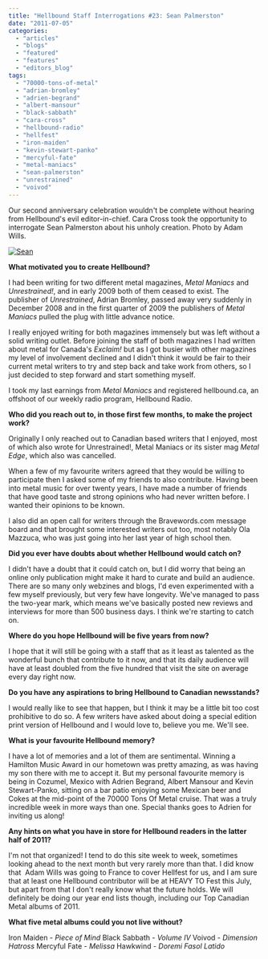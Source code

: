 ```yaml
---
title: "Hellbound Staff Interrogations #23: Sean Palmerston"
date: "2011-07-05"
categories: 
  - "articles"
  - "blogs"
  - "featured"
  - "features"
  - "editors_blog"
tags: 
  - "70000-tons-of-metal"
  - "adrian-bromley"
  - "adrien-begrand"
  - "albert-mansour"
  - "black-sabbath"
  - "cara-cross"
  - "hellbound-radio"
  - "hellfest"
  - "iron-maiden"
  - "kevin-stewart-panko"
  - "mercyful-fate"
  - "metal-maniacs"
  - "sean-palmerston"
  - "unrestrained"
  - "voivod"
---
```


Our second anniversary celebration wouldn't be complete without hearing from Hellbound's evil editor-in-chief. Cara Cross took the opportunity to interrogate Sean Palmerston about his unholy creation. Photo by Adam Wills.

[![](http://www.hellbound.ca/wp-content/uploads/2011/07/Sean-290x386.jpg "Sean")](http://www.hellbound.ca/wp-content/uploads/2011/07/Sean.jpg)

**What motivated you to create Hellbound?**

I had been writing for two different metal magazines, _Metal Maniacs_ and _Unrestrained!_, and in early 2009 both of them ceased to exist. The publisher of _Unrestrained_, Adrian Bromley, passed away very suddenly in December 2008 and in the first quarter of 2009 the publishers of _Metal Maniacs_ pulled the plug with little advance notice.

I really enjoyed writing for both magazines immensely but was left without a solid writing outlet. Before joining the staff of both magazines I had written about metal for Canada's _Exclaim!_ but as I got busier with other magazines my level of involvement declined and I didn't think it would be fair to their current metal writers to try and step back and take work from others, so I just decided to step forward and start something myself.

I took my last earnings from _Metal Maniacs_ and registered hellbound.ca, an offshoot of our weekly radio program, Hellbound Radio.

**Who did you reach out to, in those first few months, to make the project work?**

Originally I only reached out to Canadian based writers that I enjoyed, most of which also wrote for Unrestrained!, Metal Maniacs or its sister mag _Metal Edge_, which also was cancelled.

When a few of my favourite writers agreed that they would be willing to participate then I asked some of my friends to also contribute. Having been into metal music for over twenty years, I have made a number of friends that have good taste and strong opinions who had never written before. I wanted their opinions to be known.

I also did an open call for writers through the Bravewords.com message board and that brought some interested writers out too, most notably Ola Mazzuca, who was just going into her last year of high school then.

**Did you ever have doubts about whether Hellbound would catch on?**

I didn't have a doubt that it could catch on, but I did worry that being an online only publication might make it hard to curate and build an audience. There are so many only webzines and blogs, I'd even experimented with a few myself previously, but very few have longevity. We've managed to pass the two-year mark, which means we've basically posted new reviews and interviews for more than 500 business days. I think we're starting to catch on.

**Where do you hope Hellbound will be five years from now?**

I hope that it will still be going with a staff that as it least as talented as the wonderful bunch that contribute to it now, and that its daily audience will have at least doubled from the five hundred that visit the site on average every day right now.

**Do you have any aspirations to bring Hellbound to Canadian newsstands?**

I would really like to see that happen, but I think it may be a little bit too cost prohibitive to do so. A few writers have asked about doing a special edition print version of Hellbound and I would love to, believe you me. We'll see.

**What is your favourite Hellbound memory?**

I have a lot of memories and a lot of them are sentimental. Winning a Hamilton Music Award in our hometown was pretty amazing, as was having my son there with me to accept it. But my personal favourite memory is being in Cozumel, Mexico with Adrien Begrand, Albert Mansour and Kevin Stewart-Panko, sitting on a bar patio enjoying some Mexican beer and Cokes at the mid-point of the 70000 Tons Of Metal cruise. That was a truly incredible week in more ways than one. Special thanks goes to Adrien for inviting us along!

**Any hints on what you have in store for Hellbound readers in the latter half of 2011?**

I'm not that organized! I tend to do this site week to week, sometimes looking ahead to the next month but very rarely more than that. I did know that  Adam Wills was going to France to cover Hellfest for us, and I am sure that at least one Hellbound contributor will be at HEAVY TO Fest this July, but apart from that I don't really know what the future holds. We will definitely be doing our year end lists though, including our Top Canadian Metal albums of 2011.

**What five metal albums could you not live without?**

Iron Maiden - _Piece of Mind_ Black Sabbath - _Volume IV_ Voivod - _Dimension Hatross_ Mercyful Fate - _Melissa_ Hawkwind - _Doremi Fasol Latido_
